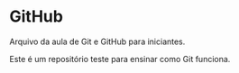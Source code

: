 # GitHub

Arquivo da aula de Git e GitHub para iniciantes.

Este é um repositório teste para ensinar como Git funciona.
